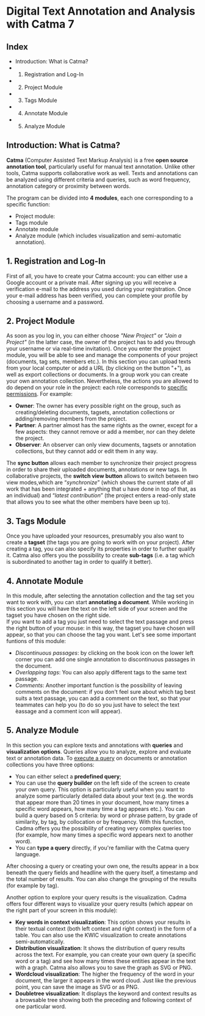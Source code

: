 # Digital Text Annotation and Analysis with Catma 7

## Index
- Introduction: What is Catma?
- 1. Registration and Log-In
- 2. Project Module
- 3. Tags Module
- 4. Annotate Module
- 5. Analyze Module

## Introduction: What is Catma?
**Catma** (Computer Assisted Text Markup Analysis) is a free **open source annotation tool**, particularly useful for manual text annotation. Unlike other tools, Catma supports collaborative work as well. Texts and annotations can be analyzed using different criteria and queries, such as word frequency, annotation category or proximity between words.

The program can be divided into **4 modules**, each one corresponding to a specific function:
- Project module:
- Tags module
- Annotate module
- Analyze module (which includes visualization and semi-automatic annotation).

## 1. Registration and Log-In
First of all, you have to create your Catma account: you can either use a Google account or a private mail. After signing up you will receive a verification e-mail to the address you used during your registration. Once your e-mail address has been verified, you can complete your profile by choosing a username and a password.

## 2. Project Module
As soon as you log in, you can either choose *"New Project"* or *"Join a Project"* (in the latter case, the owner of the project has to add you through your username or via real-time invitation).
Once you enter the project module, you will be able to see and manage the components of your project (documents, tag sets, members etc.). In this section you can upload texts from your local computer or add a URL (by clicking on the button "+"),  as well as export collections or documents. 
In a group work you can create your own annotation collection. Nevertheless, the actions you are allowed to do depend on your role in the project: each role corresponds to [specific permissions](https://catma.de/documentation/roles-and-permissions/). For example:
- **Owner**: The owner has every possible right  on the group, such as creating/deleting documents, tagsets, annotation collections or adding/removing members from the project.
- **Partner**: A partner almost has the same rights as the owner, except for a few aspects: they cannot remove or add a member, nor can they delete the project.
- **Observer**: An observer can only view documents, tagsets or annotation collections, but they cannot add or edit them in any way.

The **sync button** allows each member to synchronize their project progress in order to share their uploaded documents, annotations or new tags.
In collaborative projects, the **switch view button** allows to switch between two view modes,which are “*synchronize*” (which shows the current state of all work that has been integrated + anything that u have done in top of that, as an individual) and “*latest contribution*” (the project enters a read-only state that allows you to see what the other members have been up to).

## 3. Tags Module
Once you have uploaded your resources, presumably you also want to create a **tagset** (the tags you are going to work with on your project). After creating a tag, you can also specify its properties in order to further qualify it.
Catma also offers you the possibility to create **sub-tags** (i.e. a tag which is subordinated to another tag in order to qualify it better).

## 4. Annotate Module
In this module, after selecting the annotation collection and the tag set you want to work with, you can start **annotating a document**. While working in this section you will have the text on the left side of your screen and the tagset you have chosen on the right side.  
If you want to  add a tag you just need to select the text passage and press the right button of your mouse: in this way, the tagset you have chosen will appear, so that you can choose the tag you want. 
Let's see some important funtions of this module:
- *Discontinuous passages*: by clicking on the book icon on the lower left corner you can add one single annotation to discontinuous passages in the document. 
- *Overlapping tags*: You can also apply different tags to the same text passage. 
- *Comments*: Another important function is the possibility of leaving comments on the document: if you don't feel sure about which tag best suits a text passage, you can add a comment on the text, so that your teammates can help you (to do so you just have to select the text èassage and a comment icon will appear).

## 5. Analyze Module
In this section you can explore texts and annotations with **queries** and **visualization options**.
Queries allow you to analyze, explore and evaluate text or annotation data. To [execute a query](https://catma.de/how-to/query-language/) on documents or annotation collections you have three options:
- You can either select a **predefined query**; 
- You can use the **query builder** on the left side of the screen to create your own query. This option is particularly useful when you want to analyze some particularly detailed data about your text (e.g. the words that appear more than 20 times in your document, how many times a specific word appears, how many time a tag appears etc.). You can build a query based on 5 criteria: by word or phrase pattern, by grade of similarity, by tag, by collocation or by frequency. With this function, Cadma offers you the possibility of creating very complex queries too (for example, how many times a specific word appears next to another word).
- You can **type a query** directly, if you're familiar with the Catma query language.

After choosing a query or creating your own one, the results appear in a box beneath the query fields and headline with the query itself, a timestamp and the total number of results. You can also change the grouping of the results (for example by tag).

Another option to explore your query results is the visualization. Cadma offers four different ways to visualize your query results (which appear on the right part of your screen in this module):
- **Key words in context visualization**: This option shows your results in their textual context (both left context and right context) in the form of a table. You can also use the KWIC visualization to create annotations semi-automatically.
- **Distribution visualization**: It shows the distribution of query results across the text. For example, you can create your own query (a specific word or a tag) and see how many times these entities appear in the text with a graph. Catma also allows you to save the graph as SVG or PNG.
- **Wordcloud visualization**: The higher the frequency of the word in your document, the larger it appears in the word cloud. Just like the previous point, you can save the image as SVG or as PNG.
- **Doubletree visualization**: It displays the keyword and context results as a browsable tree showing both the preceding and following context of one particular word.